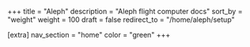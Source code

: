 +++
title = "Aleph"
description = "Aleph flight computer docs"
sort_by = "weight"
weight = 100
draft = false
redirect_to = "/home/aleph/setup"

[extra]
nav_section = "home"
color = "green"
+++
